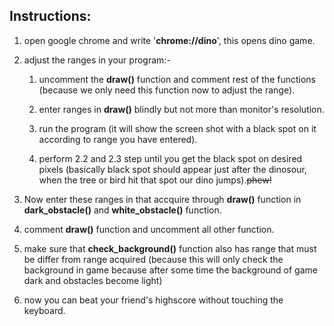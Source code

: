 ## Instructions:

1. open google chrome and write '__chrome://dino__', this opens dino game.

1. adjust the ranges in your program:-
    1. uncomment the __draw()__ function and comment rest of the functions (because we only need this function now to adjust the range).

    1. enter ranges in __draw()__ blindly but not more than monitor's resolution.

    1. run the program (it will show the screen shot with a  black spot on it according to range you have entered).

    1. perform 2.2 and 2.3 step until you get the black spot on desired pixels (basically black spot should appear just after the dinosour, when the tree or bird hit that spot our dino jumps).~~phew!~~

1. Now enter these ranges in that accquire through __draw()__ function in __dark_obstacle()__ and __white_obstacle()__ function.

1. comment __draw()__ function and uncomment all other function.

1. make sure that __check_background()__ function also has range that must be differ from range acquired (because this will only check the background in game because after some time the background of game dark and obstacles become light)

1. now you can beat your friend's highscore without touching the keyboard.
